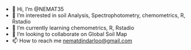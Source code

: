 - 👋 Hi, I’m @NEMAT35
- 👀 I’m interested in soil Analysis, Spectrophotometry, chemometrics, R, Rstadio
- 🌱 I’m currently learning chemometrics, R, Rstadio
- 💞️ I’m looking to collaborate on Global Soil Map
- 📫 How to reach me nematdindarloo@gmail.com

<!---
NEMAT35/NEMAT35 is a ✨ special ✨ repository because its `README.md` (this file) appears on your GitHub profile.
You can click the Preview link to take a look at your changes.
--->
